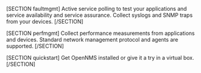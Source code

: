 [SECTION faultmgmt]
Active service polling to test your applications and service availability and service assurance.
Collect syslogs and SNMP traps from your devices.
[/SECTION]

[SECTION perfmgmt]
Collect performance measurements from applications and devices. Standard network management protocol and agents are supported.
[/SECTION]

[SECTION quickstart]
Get OpenNMS installed or give it a try in a virtual box.
[/SECTION]
